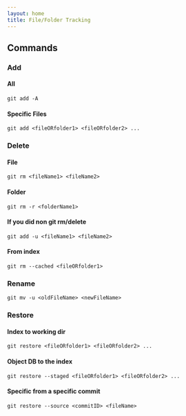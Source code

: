 ```yaml
---
layout: home
title: File/Folder Tracking
---
```


## Commands

### Add

#### All

```
git add -A
```

#### Specific Files

```
git add <fileORfolder1> <fileORfolder2> ...
```

### Delete

#### File

```
git rm <fileName1> <fileName2>
```

#### Folder

```
git rm -r <folderName1>
```

#### If you did non git rm/delete

```
git add -u <fileName1> <fileName2>
```

#### From index

```
git rm --cached <fileORfolder1>
```

### Rename

```
git mv -u <oldFileName> <newFileName>
```

### Restore

#### Index to working dir

```
git restore <fileORfolder1> <fileORfolder2> ...
```

#### Object DB to the index

```
git restore --staged <fileORfolder1> <fileORfolder2> ...
```

#### Specific from a specific commit

```
git restore --source <commitID> <fileName>
```
